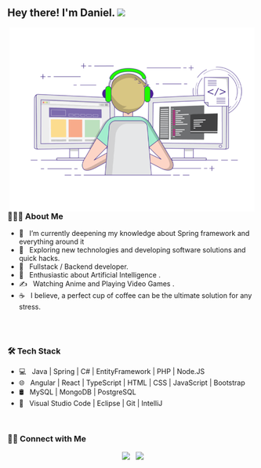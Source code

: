 <h2> Hey there! I'm Daniel. <img src="https://github.com/souvikguria98/souvikguria98/blob/master/Hi.gif" width="25"></h2>
<img align="right" alt="GIF" src="https://raw.githubusercontent.com/devSouvik/devSouvik/master/gif3.gif" width="500"/>

<h3> 👨🏻‍💻 About Me </h3>

- 🔭 &nbsp; I’m currently deepening my knowledge about Spring framework and everything around it
- 🤔 &nbsp; Exploring new technologies and developing software solutions and quick hacks.
- 💼 &nbsp; Fullstack / Backend developer.
- 🌱 &nbsp; Enthusiastic about Artificial Intelligence .
- ✍️ &nbsp; Watching Anime and Playing Video Games .
- ☕ &nbsp; I believe, a perfect cup of coffee can be the ultimate solution for any stress. 


<br>
<br>

<h3>🛠 Tech Stack</h3>

- 💻 &nbsp; Java | Spring | C# | EntityFramework | PHP | Node.JS
- 🌐 &nbsp; Angular | React | TypeScript | HTML | CSS | JavaScript | Bootstrap 
- 🛢 &nbsp; MySQL | MongoDB | PostgreSQL
- 🔧 &nbsp; Visual Studio Code | Eclipse | Git | IntelliJ

</br>

<h3> 🤝🏻 Connect with Me </h3>

<p align="center">
&nbsp; <a href="https://twitter.com/kariti_daniel" target="_blank" rel="noopener noreferrer"><img src="https://img.icons8.com/plasticine/100/000000/twitter.png" width="50" /></a> 
&nbsp; <a href="https://www.linkedin.com/in/daniel-kariti/" target="_blank" rel="noopener noreferrer"><img src="https://img.icons8.com/plasticine/100/000000/linkedin.png" width="50" /></a>
</p>


